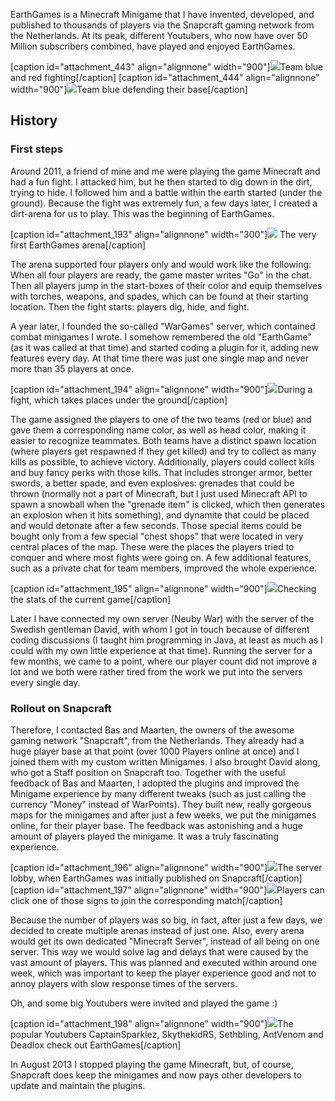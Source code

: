 EarthGames is a Minecraft Minigame that I have invented, developed, and published to thousands of players via the Snapcraft gaming network from the Netherlands.
At its peak, different Youtubers, who now have over 50 Million subscribers combined, have played and enjoyed EarthGames.

[caption id="attachment_443" align="alignnone" width="900"][![](/src/assets/articles/earthgames/earthgames_1.png)](https://logende.org/wp-content/uploads/2021/01/2013-05-17_15.03.00.png)Team blue and red fighting[/caption]
[caption id="attachment_444" align="alignnone" width="900"][![](/src/assets/articles/earthgames/earthgames_2.png)](https://logende.org/wp-content/uploads/2021/01/2013-05-19_11.56.44.png)Team blue defending their base[/caption]

## History

### First steps

Around 2011, a friend of mine and me were playing the game Minecraft and had a fun fight.
I attacked him, but he then started to dig down in the dirt, trying to hide.
I followed him and a battle within the earth started (under the ground).
Because the fight was extremely fun, a few days later, I created a dirt-arena for us to play.
This was the beginning of EarthGames.

[caption id="attachment_193" align="alignnone" width="300"][![](/src/assets/articles/earthgames/earthgames_beginning.png)](https://logende.org/wp-content/uploads/2021/01/First-Arena-300x155-1.png) The very first EarthGames arena[/caption]

The arena supported four players only and would work like the following: When all four players are ready, the game master writes "Go" in the chat.
Then all players jump in the start-boxes of their color and equip themselves with torches, weapons, and spades, which can be found at their starting location.
Then the fight starts: players dig, hide, and fight.

A year later, I founded the so-called "WarGames" server, which contained combat minigames I wrote.
I somehow remembered the old "EarthGame" (as it was called at that time) and started coding a plugin for it, adding new features every day.
At that time there was just one single map and never more than 35 players at once.

[caption id="attachment_194" align="alignnone" width="900"]![](/src/assets/articles/earthgames/earthgames_busy_fight.png)During a fight, which takes places under the ground[/caption]

The game assigned the players to one of the two teams (red or blue) and gave them a corresponding name color, as well as head color, making it easier to recognize teammates.
Both teams have a distinct spawn location (where players get respawned if they get killed) and try to collect as many kills as possible, to achieve victory.
Additionally, players could collect kills and buy fancy perks with those kills.
That includes stronger armor, better swords, a better spade, and even explosives: grenades that could be thrown (normally not a part of Minecraft, but I just used Minecraft API to spawn a snowball when the "grenade item" is clicked, which then generates an explosion when it hits something), and dynamite that could be placed and would detonate after a few seconds.
Those special items could be bought only from a few special "chest shops" that were located in very central places of the map.
These were the places the players tried to conquer and where most fights were going on.
A few additional features, such as a private chat for team members, improved the whole experience.

[caption id="attachment_195" align="alignnone" width="900"]![](/src/assets/articles/earthgames/earthgames_match_stats.png)Checking the stats of the current game[/caption]

Later I have connected my own server (Neuby War) with the server of the Swedish gentleman David, with whom I got in touch because of different coding discussions (I taught him programming in Java, at least as much as I could with my own little experience at that time).
Running the server for a few months, we came to a point, where our player count did not improve a lot and we both were rather tired from the work we put into the servers every single day.

### Rollout on Snapcraft

Therefore, I contacted Bas and Maarten, the owners of the awesome gaming network "Snapcraft", from the Netherlands.
They already had a huge player base at that point (over 1000 Players online at once) and I joined them with my custom written Minigames.
I also brought David along, who got a Staff position on Snapcraft too.
Together with the useful feedback of Bas and Maarten, I adopted the plugins and improved the Minigame experience by many different tweaks (such as just calling the currency "Money" instead of WarPoints).
They built new, really gorgeous maps for the minigames and after just a few weeks, we put the minigames online, for their player base.
The feedback was astonishing and a huge amount of players played the minigame.
It was a truly fascinating experience.

[caption id="attachment_196" align="alignnone" width="900"]![](/src/assets/articles/earthgames/earthgames_rollout_snapcraft.png)The server lobby, when EarthGames was initially published on Snapcraft[/caption]
[caption id="attachment_197" align="alignnone" width="900"]![](/src/assets/articles/earthgames/earthgames_arenas_and_player_count.png)Players can click one of those signs to join the corresponding match[/caption]

Because the number of players was so big, in fact, after just a few days, we decided to create multiple arenas instead of just one.
Also, every arena would get its own dedicated "Minecraft Server", instead of all being on one server.
This way we would solve lag and delays that were caused by the vast amount of players.
This was planned and executed within around one week, which was important to keep the player experience good and not to annoy players with slow response times of the servers.

Oh, and some big Youtubers were invited and played the game :)

[caption id="attachment_198" align="alignnone" width="900"]![](/src/assets/articles/earthgames/earthgames_youtubers.png)The popular Youtubers CaptainSparklez, SkythekidRS, Sethbling, AntVenom and Deadlox check out EarthGames[/caption]


In August 2013 I stopped playing the game Minecraft, but, of course, Snapcraft does keep the minigames and now pays other developers to update and maintain the plugins.